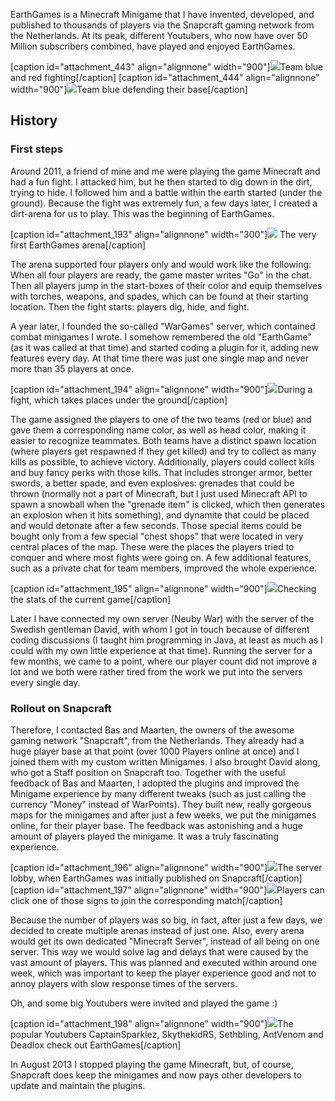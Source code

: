 EarthGames is a Minecraft Minigame that I have invented, developed, and published to thousands of players via the Snapcraft gaming network from the Netherlands.
At its peak, different Youtubers, who now have over 50 Million subscribers combined, have played and enjoyed EarthGames.

[caption id="attachment_443" align="alignnone" width="900"][![](/src/assets/articles/earthgames/earthgames_1.png)](https://logende.org/wp-content/uploads/2021/01/2013-05-17_15.03.00.png)Team blue and red fighting[/caption]
[caption id="attachment_444" align="alignnone" width="900"][![](/src/assets/articles/earthgames/earthgames_2.png)](https://logende.org/wp-content/uploads/2021/01/2013-05-19_11.56.44.png)Team blue defending their base[/caption]

## History

### First steps

Around 2011, a friend of mine and me were playing the game Minecraft and had a fun fight.
I attacked him, but he then started to dig down in the dirt, trying to hide.
I followed him and a battle within the earth started (under the ground).
Because the fight was extremely fun, a few days later, I created a dirt-arena for us to play.
This was the beginning of EarthGames.

[caption id="attachment_193" align="alignnone" width="300"][![](/src/assets/articles/earthgames/earthgames_beginning.png)](https://logende.org/wp-content/uploads/2021/01/First-Arena-300x155-1.png) The very first EarthGames arena[/caption]

The arena supported four players only and would work like the following: When all four players are ready, the game master writes "Go" in the chat.
Then all players jump in the start-boxes of their color and equip themselves with torches, weapons, and spades, which can be found at their starting location.
Then the fight starts: players dig, hide, and fight.

A year later, I founded the so-called "WarGames" server, which contained combat minigames I wrote.
I somehow remembered the old "EarthGame" (as it was called at that time) and started coding a plugin for it, adding new features every day.
At that time there was just one single map and never more than 35 players at once.

[caption id="attachment_194" align="alignnone" width="900"]![](/src/assets/articles/earthgames/earthgames_busy_fight.png)During a fight, which takes places under the ground[/caption]

The game assigned the players to one of the two teams (red or blue) and gave them a corresponding name color, as well as head color, making it easier to recognize teammates.
Both teams have a distinct spawn location (where players get respawned if they get killed) and try to collect as many kills as possible, to achieve victory.
Additionally, players could collect kills and buy fancy perks with those kills.
That includes stronger armor, better swords, a better spade, and even explosives: grenades that could be thrown (normally not a part of Minecraft, but I just used Minecraft API to spawn a snowball when the "grenade item" is clicked, which then generates an explosion when it hits something), and dynamite that could be placed and would detonate after a few seconds.
Those special items could be bought only from a few special "chest shops" that were located in very central places of the map.
These were the places the players tried to conquer and where most fights were going on.
A few additional features, such as a private chat for team members, improved the whole experience.

[caption id="attachment_195" align="alignnone" width="900"]![](/src/assets/articles/earthgames/earthgames_match_stats.png)Checking the stats of the current game[/caption]

Later I have connected my own server (Neuby War) with the server of the Swedish gentleman David, with whom I got in touch because of different coding discussions (I taught him programming in Java, at least as much as I could with my own little experience at that time).
Running the server for a few months, we came to a point, where our player count did not improve a lot and we both were rather tired from the work we put into the servers every single day.

### Rollout on Snapcraft

Therefore, I contacted Bas and Maarten, the owners of the awesome gaming network "Snapcraft", from the Netherlands.
They already had a huge player base at that point (over 1000 Players online at once) and I joined them with my custom written Minigames.
I also brought David along, who got a Staff position on Snapcraft too.
Together with the useful feedback of Bas and Maarten, I adopted the plugins and improved the Minigame experience by many different tweaks (such as just calling the currency "Money" instead of WarPoints).
They built new, really gorgeous maps for the minigames and after just a few weeks, we put the minigames online, for their player base.
The feedback was astonishing and a huge amount of players played the minigame.
It was a truly fascinating experience.

[caption id="attachment_196" align="alignnone" width="900"]![](/src/assets/articles/earthgames/earthgames_rollout_snapcraft.png)The server lobby, when EarthGames was initially published on Snapcraft[/caption]
[caption id="attachment_197" align="alignnone" width="900"]![](/src/assets/articles/earthgames/earthgames_arenas_and_player_count.png)Players can click one of those signs to join the corresponding match[/caption]

Because the number of players was so big, in fact, after just a few days, we decided to create multiple arenas instead of just one.
Also, every arena would get its own dedicated "Minecraft Server", instead of all being on one server.
This way we would solve lag and delays that were caused by the vast amount of players.
This was planned and executed within around one week, which was important to keep the player experience good and not to annoy players with slow response times of the servers.

Oh, and some big Youtubers were invited and played the game :)

[caption id="attachment_198" align="alignnone" width="900"]![](/src/assets/articles/earthgames/earthgames_youtubers.png)The popular Youtubers CaptainSparklez, SkythekidRS, Sethbling, AntVenom and Deadlox check out EarthGames[/caption]


In August 2013 I stopped playing the game Minecraft, but, of course, Snapcraft does keep the minigames and now pays other developers to update and maintain the plugins.